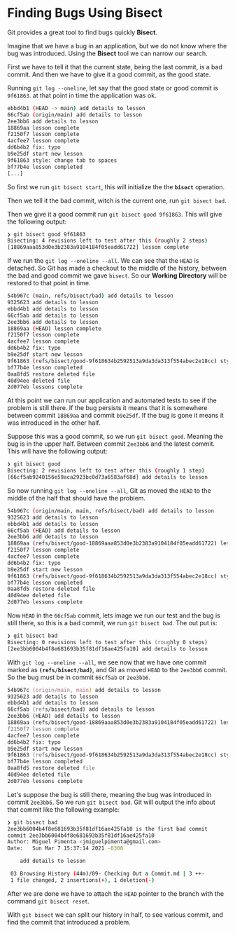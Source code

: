 # Finding Bugs Using Bisect

Git provides a great tool to find bugs quickly **Bisect**.

Imagine that we have a bug in an application, but we do not know where the bug was introduced. Using the **Bisect** tool we can narrow our search.

First we have to tell it that the current state, being the last commit, is a bad commit. And then we have to give it a good commit, as the good state.

Running `git log --oneline`, let say that the good state or good commit is `9f61863`. at that point in time the application was ok.

```bash
ebbd4b1 (HEAD -> main) add details to lesson
66cf5ab (origin/main) add details to lesson
2ee3bb6 add details to lesson
18869aa lesson complete
f2150f7 lesson complete
4acfee7 lesson complete
dd6b4b2 fix: typo
b9e25df start new lesson
9f61863 style: change tab to spaces
bf77b4e lesson completed
[...]
```

So first we run `git bisect start`, this will initialize the the **`bisect`** operation.

Then we tell it the bad commit, witch is the current one, run `git bisect bad`.

Then we give it a good commit run `git bisect good 9f61863`. This will give the following output:

```bash
❯ git bisect good 9f61863
Bisecting: 4 revisions left to test after this (roughly 2 steps)
[18869aaa853d0e3b2383a9104184f05eadd61722] lesson complete
```

If we run the `git log --oneline --all`. We can see that the `HEAD` is detached. So Git has made a checkout to the middle of the history, between the bad and good commit we gave `bisect`. So our **Working Directory** will be restored to that point in time.

```bash
54b967c (main, refs/bisect/bad) add details to lesson
9325623 add details to lesson
ebbd4b1 add details to lesson
66cf5ab add details to lesson
2ee3bb6 add details to lesson
18869aa (HEAD) lesson complete
f2150f7 lesson complete
4acfee7 lesson complete
dd6b4b2 fix: typo
b9e25df start new lesson
9f61863 (refs/bisect/good-9f618634b2592513a9da3da313f554abec2e18cc) style: change tab to spaces
bf77b4e lesson completed
0aa8fd5 restore deleted file
40d94ee deleted file
2d077eb lessons complete
```

At this point we can run our application and automated tests to see if the problem is still there. If the bug persists it means that it is somewhere between commit `18869aa` and commit `b9e25df`. If the bug is gone it means it was introduced in the other half.

Suppose this was a good commit, so we run `git bisect good`. Meaning the bug is in the upper half. Between commit `2ee3bb6` and the latest commit. This will have the following output:

```bash
❯ git bisect good
Bisecting: 2 revisions left to test after this (roughly 1 step)
[66cf5ab9240156e59aca2923bc0d73a6583af68d] add details to lesson
```

So now running `git log --oneline --all`, Git as moved the `HEAD` to the middle of the half that should have the problem.

```bash
54b967c (origin/main, main, refs/bisect/bad) add details to lesson
9325623 add details to lesson
ebbd4b1 add details to lesson
66cf5ab (HEAD) add details to lesson
2ee3bb6 add details to lesson
18869aa (refs/bisect/good-18869aaa853d0e3b2383a9104184f05eadd61722) lesson complete
f2150f7 lesson complete
4acfee7 lesson complete
dd6b4b2 fix: typo
b9e25df start new lesson
9f61863 (refs/bisect/good-9f618634b2592513a9da3da313f554abec2e18cc) style: change tab to spaces
bf77b4e lesson completed
0aa8fd5 restore deleted file
40d94ee deleted file
2d077eb lessons complete
```

Now `HEAD` in the `66cf5ab` commit, lets image we run our test and the bug is still there, so this is a bad commit, we run `git bisect bad`. The out put is:

```zsh
❯ git bisect bad
Bisecting: 0 revisions left to test after this (roughly 0 steps)
[2ee3bb6004b4f8e681693b35f81df16ae425fa10] add details to lesson
```

With `git log --oneline --all`, we see now that we have one commit marked as **`(refs/bisect/bad)`**, and Git as moved `HEAD` to the `2ee3bb6` commit. So the bug must be in commit `66cf5ab` or `2ee3bb6`.

```zsh
54b967c (origin/main, main) add details to lesson
9325623 add details to lesson
ebbd4b1 add details to lesson
66cf5ab (refs/bisect/bad) add details to lesson
2ee3bb6 (HEAD) add details to lesson
18869aa (refs/bisect/good-18869aaa853d0e3b2383a9104184f05eadd61722) lesson complete
f2150f7 lesson complete
4acfee7 lesson complete
dd6b4b2 fix: typo
b9e25df start new lesson
9f61863 (refs/bisect/good-9f618634b2592513a9da3da313f554abec2e18cc) style: change tab to spaces
bf77b4e lesson completed
0aa8fd5 restore deleted file
40d94ee deleted file
2d077eb lessons complete
```

Let's suppose the bug is still there, meaning the bug was introduced in commit `2ee3bb6`. So we run `git bisect bad`. Git will output the info about that commit like the following example:

```bash
❯ git bisect bad
2ee3bb6004b4f8e681693b35f81df16ae425fa10 is the first bad commit
commit 2ee3bb6004b4f8e681693b35f81df16ae425fa10
Author: Miguel Pimenta <jmiguelpimenta@gmail.com>
Date:   Sun Mar 7 15:37:14 2021 -0300

    add details to lesson

 03 Browsing History (44m)/09- Checking Out a Commit.md | 3 ++-
 1 file changed, 2 insertions(+), 1 deletion(-)
```

After we are done we have to attach the `HEAD` pointer to the branch with the command `git bisect reset`.

With `git bisect` we can split our history in half, to see various commit, and find the commit that introduced a problem.
